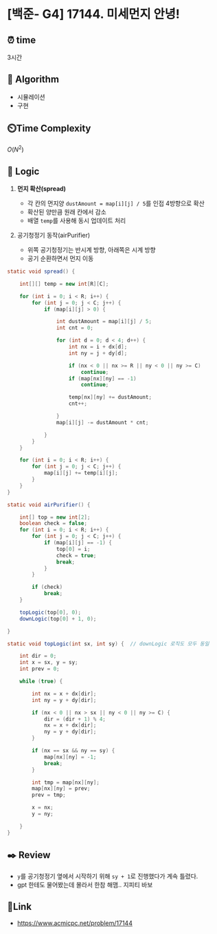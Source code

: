 
# [백준- G4] 17144. 미세먼지 안녕!

## ⏰  **time**
3시간

## :pushpin: **Algorithm**
- 시뮬레이션
- 구현

## ⏲️**Time Complexity**
$O(N^2)$

## :round_pushpin: **Logic**

1. **먼지 확산(spread)**
   - 각 칸의 먼지양 `dustAmount = map[i][j] / 5`를 인접 4방향으로 확산
   - 확산된 양만큼 원래 칸에서 감소
   - 배열 `temp`를 사용해 동시 업데이트 처리

2. 공기청정기 동작(airPurifier)
	- 위쪽 공기청정기는 반시계 방향, 아래쪽은 시계 방향
	- 공기 순환하면서 먼지 이동

```java
static void spread() {

	int[][] temp = new int[R][C];

	for (int i = 0; i < R; i++) {
		for (int j = 0; j < C; j++) {
			if (map[i][j] > 0) {

				int dustAmount = map[i][j] / 5;
				int cnt = 0;

				for (int d = 0; d < 4; d++) {
					int nx = i + dx[d];
					int ny = j + dy[d];

					if (nx < 0 || nx >= R || ny < 0 || ny >= C)
						continue;
					if (map[nx][ny] == -1)
						continue;

					temp[nx][ny] += dustAmount;
					cnt++;

				}
				map[i][j] -= dustAmount * cnt;

			}
		}
	}

	for (int i = 0; i < R; i++) {
		for (int j = 0; j < C; j++) {
			map[i][j] += temp[i][j];
		}
	}
}
```

```java
static void airPurifier() {

	int[] top = new int[2];
	boolean check = false;
	for (int i = 0; i < R; i++) {
		for (int j = 0; j < C; j++) {
			if (map[i][j] == -1) {
				top[0] = i;
				check = true;
				break;
			}
		}

		if (check)
			break;
	}

	topLogic(top[0], 0);
	downLogic(top[0] + 1, 0);

}
```

```java
static void topLogic(int sx, int sy) {  // downLogic 로직도 모두 동일

	int dir = 0;
	int x = sx, y = sy;
	int prev = 0;

	while (true) {

		int nx = x + dx[dir];
		int ny = y + dy[dir];

		if (nx < 0 || nx > sx || ny < 0 || ny >= C) {
			dir = (dir + 1) % 4;
			nx = x + dx[dir];
			ny = y + dy[dir];
		}

		if (nx == sx && ny == sy) {
			map[nx][ny] = -1;
			break;
		}

		int tmp = map[nx][ny];
		map[nx][ny] = prev;
		prev = tmp;

		x = nx;
		y = ny;

	}
}
```

## :black_nib: **Review**
- `y`를 공기청정기 옆에서 시작하기 위해 `sy + 1`로 진행했다가 계속 틀렸다.
- gpt 한테도 물어봤는데 몰라서 한참 해맴.. 지피티 바보


## 📡**Link**
- https://www.acmicpc.net/problem/17144

